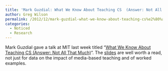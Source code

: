 ```yaml
---
title: 'Mark Guzdial: What We Know About Teaching CS  (Answer: Not All That Much)'
author: Greg Wilson
permalink: /2012/12/mark-guzdial-what-we-know-about-teaching-cs%e2%80%a8-answer-not-all-that-much/
categories:
  - Noticed
  - Research
---
```

Mark Guzdial gave a talk at MIT last week titled &#8220;[What We Know About Teaching CS (Answer: Not All That Much)][1]&#8220;. The [slides][2] are well worth a read, not just for data on the impact of media-based teaching and of worked examples.

 [1]: http://www.csail.mit.edu/events/eventcalendar/calendar.php?show=event&id=3461
 [2]: http://teaching.software-carpentry.org/wp-content/uploads/2012/12/guzdial-csail.pdf
